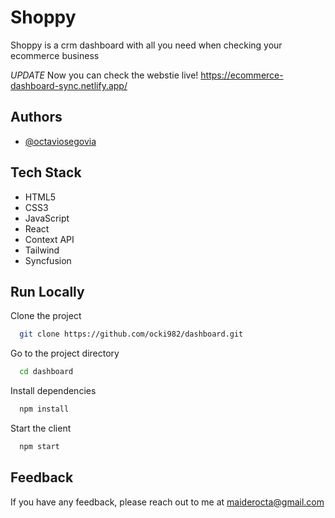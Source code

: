 # Shoppy

Shoppy is a crm dashboard with all you need when checking your ecommerce business

*UPDATE*
Now you can check the webstie live! https://ecommerce-dashboard-sync.netlify.app/ 



## Authors

- [@octaviosegovia](https://www.linkedin.com/in/octavio-segovia)


## Tech Stack

- HTML5
- CSS3
- JavaScript
- React  
- Context API 
- Tailwind
- Syncfusion



## Run Locally

Clone the project

```bash
  git clone https://github.com/ocki982/dashboard.git
```

Go to the project directory

```bash
  cd dashboard
```

Install dependencies

```bash
  npm install
```

Start the client

```bash
  npm start
```


## Feedback

If you have any feedback, please reach out to me at maiderocta@gmail.com

